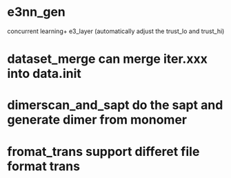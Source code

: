 # e3nn_gen
concurrent learning+ e3_layer (automatically adjust the trust_lo and trust_hi)
# dataset_merge can merge iter.xxx into data.init
# dimerscan_and_sapt do the sapt and generate dimer from monomer
# fromat_trans support differet file format trans


